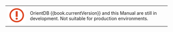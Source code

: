 
| | |
|----|-----|
|![](../../images/warning.png)|OrientDB {{book.currentVersion}} and this Manual are still in development. Not suitable for production environments.|




